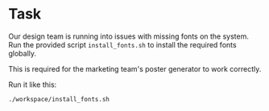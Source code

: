 # Task

Our design team is running into issues with missing fonts on the system. Run the provided script `install_fonts.sh` to install the required fonts globally.

This is required for the marketing team's poster generator to work correctly.

Run it like this:
```bash
./workspace/install_fonts.sh
